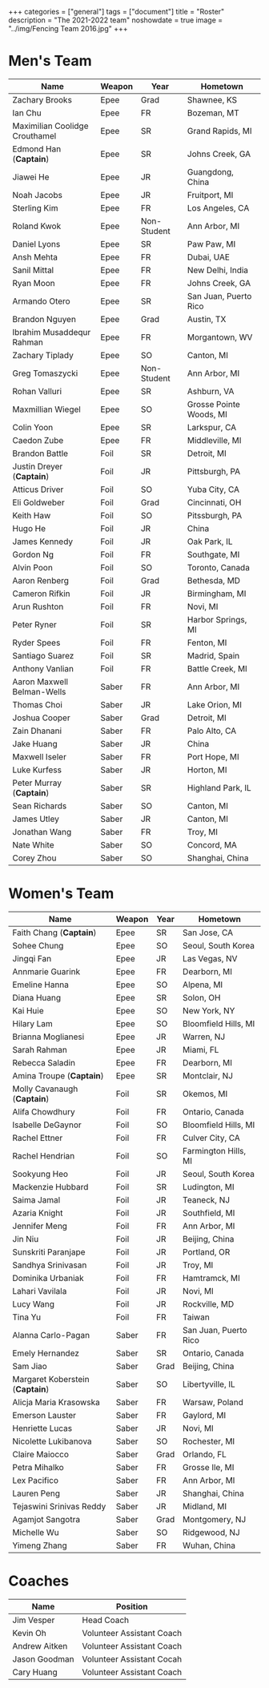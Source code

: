 +++
categories = ["general"]
tags = ["document"]
title = "Roster"
description = "The 2021-2022 team"
noshowdate = true
image = "../img/Fencing Team 2016.jpg"
+++

# Men's Team

| Name                          | Weapon                        | Year        | Hometown               |
|-------------------------------|-------------------------------|-------------|------------------------|
| Zachary Brooks                | Epee                          | Grad        | Shawnee, KS            |
| Ian Chu                       | Epee                          | FR          | Bozeman, MT            |
| Maximilian Coolidge Crouthamel| Epee                          | SR          | Grand Rapids, MI       |
| Edmond Han (**Captain**)      | Epee                          | SR          | Johns Creek, GA        |
| Jiawei He                     | Epee                          | JR          | Guangdong, China       |
| Noah Jacobs                   | Epee                          | JR          | Fruitport, MI          |
| Sterling Kim                  | Epee                          | FR          | Los Angeles, CA        |
| Roland Kwok                   | Epee                          | Non-Student | Ann Arbor, MI          |
| Daniel Lyons                  | Epee                          | SR          | Paw Paw, MI            |
| Ansh Mehta                    | Epee                          | FR          | Dubai, UAE             |
| Sanil Mittal                  | Epee                          | FR          | New Delhi, India       |
| Ryan Moon                     | Epee                          | FR          | Johns Creek, GA        |
| Armando Otero                 | Epee                          | SR          | San Juan, Puerto Rico  |
| Brandon Nguyen                | Epee                          | Grad        | Austin, TX             |
| Ibrahim Musaddequr Rahman     | Epee                          | FR          | Morgantown, WV         |
| Zachary Tiplady               | Epee                          | SO          | Canton, MI             |
| Greg Tomaszycki               | Epee                          | Non-Student | Ann Arbor, MI          |
| Rohan Valluri                 | Epee                          | SR          | Ashburn, VA            |
| Maxmillian Wiegel             | Epee                          | SO          | Grosse Pointe Woods, MI|
| Colin Yoon                    | Epee                          | SR          | Larkspur, CA           |
| Caedon Zube                   | Epee                          | FR          | Middleville, MI        |
| Brandon Battle                | Foil                          | SR          | Detroit, MI            |
| Justin Dreyer (**Captain**)   | Foil                          | JR          | Pittsburgh, PA         |
| Atticus Driver                | Foil                          | SO          | Yuba City, CA          |
| Eli Goldweber                 | Foil                          | Grad        | Cincinnati, OH         |
| Keith Haw                     | Foil                          | SO          | Pitssburgh, PA         |
| Hugo He                       | Foil                          | JR          | China                  |
| James Kennedy                 | Foil                          | JR          | Oak Park, IL           |
| Gordon Ng                     | Foil                          | FR          | Southgate, MI          |
| Alvin Poon                    | Foil                          | SO          | Toronto, Canada        |
| Aaron Renberg                 | Foil                          | Grad        | Bethesda, MD           |
| Cameron Rifkin                | Foil                          | JR          | Birmingham, MI         |
| Arun Rushton                  | Foil                          | FR          | Novi, MI               |
| Peter Ryner                   | Foil                          | SR          | Harbor Springs, MI     |
| Ryder Spees                   | Foil                          | FR          | Fenton, MI             |
| Santiago Suarez               | Foil                          | SR          | Madrid, Spain          |
| Anthony Vanlian               | Foil                          | FR          | Battle Creek, MI       |
| Aaron Maxwell Belman-Wells    | Saber                         | FR          | Ann Arbor, MI          |
| Thomas Choi                   | Saber                         | JR          | Lake Orion, MI         |
| Joshua Cooper                 | Saber                         | Grad        | Detroit, MI            |
| Zain Dhanani                  | Saber                         | FR          | Palo Alto, CA          |
| Jake Huang                    | Saber                         | JR          | China                  |
| Maxwell Iseler                | Saber                         | FR          | Port Hope, MI          |
| Luke Kurfess                  | Saber                         | JR          | Horton, MI             |
| Peter Murray (**Captain**)    | Saber                         | SR          | Highland Park, IL      |
| Sean Richards                 | Saber                         | SO          | Canton, MI             |
| James Utley                   | Saber                         | JR          | Canton, MI             |
| Jonathan Wang                 | Saber                         | FR          | Troy, MI               |
| Nate White                    | Saber                         | SO          | Concord, MA            |
| Corey Zhou                    | Saber                         | SO          | Shanghai, China        |


# Women's Team

| Name                              | Weapon                        | Year      | Hometown               |
|-----------------------------------|-------------------------------|-----------|------------------------|
| Faith Chang (**Captain**)         | Epee                          | SR        | San Jose, CA           |
| Sohee Chung                       | Epee                          | SO        | Seoul, South Korea     |
| Jingqi Fan                        | Epee                          | JR        | Las Vegas, NV          |
| Annmarie Guarink                  | Epee                          | FR        | Dearborn, MI           |
| Emeline Hanna                     | Epee                          | SO        | Alpena, MI             |
| Diana Huang                       | Epee                          | SR        | Solon, OH              |
| Kai Huie                          | Epee                          | SO        | New York, NY           |
| Hilary Lam                        | Epee                          | SO        | Bloomfield Hills, MI   |
| Brianna Moglianesi                | Epee                          | JR        | Warren, NJ             |
| Sarah Rahman                      | Epee                          | JR        | Miami, FL              |
| Rebecca Saladin                   | Epee                          | FR        | Dearborn, MI           |
| Amina Troupe (**Captain**)        | Epee                          | SR        | Montclair, NJ          |
| Molly Cavanaugh (**Captain**)     | Foil                          | SR        | Okemos, MI             |
| Alifa Chowdhury                   | Foil                          | FR        | Ontario, Canada        |
| Isabelle DeGaynor                 | Foil                          | SO        | Bloomfield Hills, MI   |
| Rachel Ettner                     | Foil                          | FR        | Culver City, CA        |
| Rachel Hendrian                   | Foil                          | SO        | Farmington Hills, MI   |
| Sookyung Heo                      | Foil                          | JR        | Seoul, South Korea     |
| Mackenzie Hubbard                 | Foil                          | SR        | Ludington, MI          |
| Saima Jamal                       | Foil                          | JR        | Teaneck, NJ            |
| Azaria Knight                     | Foil                          | JR        | Southfield, MI         |
| Jennifer Meng                     | Foil                          | FR        | Ann Arbor, MI          |
| Jin Niu                           | Foil                          | JR        | Beijing, China         |
| Sunskriti Paranjape               | Foil                          | JR        | Portland, OR           |
| Sandhya Srinivasan                | Foil                          | JR        | Troy, MI               |
| Dominika Urbaniak                 | Foil                          | FR        | Hamtramck, MI          |
| Lahari Vavilala                   | Foil                          | JR        | Novi, MI               |
| Lucy Wang                         | Foil                          | JR        | Rockville, MD          |
| Tina Yu                           | Foil                          | FR        | Taiwan                 |
| Alanna Carlo-Pagan                | Saber                         | FR        | San Juan, Puerto Rico  |
| Emely Hernandez                   | Saber                         | SR        | Ontario, Canada        |
| Sam Jiao                          | Saber                         | Grad      | Beijing, China         |
| Margaret Koberstein (**Captain**) | Saber                         | SO        | Libertyville, IL       |
| Alicja Maria Krasowska            | Saber                         | FR        | Warsaw, Poland         |
| Emerson Lauster                   | Saber                         | FR        | Gaylord, MI            |
| Henriette Lucas                   | Saber                         | JR        | Novi, MI               |
| Nicolette Lukibanova              | Saber                         | SO        | Rochester, MI          |
| Claire Maiocco                    | Saber                         | Grad      | Orlando, FL            |
| Petra Mihalko                     | Saber                         | FR        | Grosse Ile, MI         |
| Lex Pacifico                      | Saber                         | FR        | Ann Arbor, MI          |
| Lauren Peng                       | Saber                         | JR        | Shanghai, China        |
| Tejaswini Srinivas Reddy          | Saber                         | JR        | Midland, MI            |
| Agamjot Sangotra                  | Saber                         | Grad      | Montgomery, NJ         |
| Michelle Wu                       | Saber                         | SO        | Ridgewood, NJ          |
| Yimeng Zhang                      | Saber                         | FR        | Wuhan, China           |

# Coaches
| Name             | Position                  |
|------------------|---------------------------|
| Jim Vesper       | Head Coach                |
| Kevin Oh         | Volunteer Assistant Coach |
| Andrew Aitken    | Volunteer Assistant Coach |
| Jason Goodman    | Volunteer Assistant Cocah |
| Cary Huang       | Volunteer Assistant Coach |
